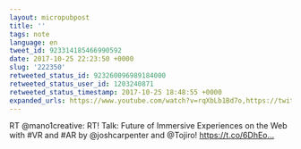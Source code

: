 ```yaml
---
layout: micropubpost
title: ''
tags: note
language: en
tweet_id: 923314185466990592
date: 2017-10-25 22:23:50 +0000
slug: '222350'
retweeted_status_id: 923260096989184000
retweeted_status_user_id: 1203240871
retweeted_status_timestamp: 2017-10-25 18:48:55 +0000
expanded_urls: https://www.youtube.com/watch?v=rqXbLb1Bd7o,https://twitter.com/mano1creative/status/923260096989184000/photo/1
---
```

RT @mano1creative: RT! Talk: Future of Immersive Experiences on the Web with #VR and #AR by @joshcarpenter  and @Tojiro! https://t.co/6DhEo…

